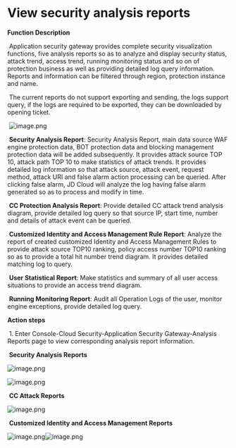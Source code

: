 # View security analysis reports

**Function Description** 

​    Application security gateway provides complete security visualization functions, five analysis reports so as to analyze and display security status, attack trend, access trend, running monitoring status and so on of protection business as well as providing detailed log query information. Reports and information can be filtered through region, protection instance and name.

​    The current reports do not support exporting and sending, the logs support query, if the logs are required to be exported, they can be downloaded by opening ticket.

​    ![image.png](https://img1.jcloudcs.com/cms/892d6bff-75d2-464e-a215-07623eab204e20180817142308.png)

​    **Security Analysis Report**: Security Analysis Report, main data source WAF engine protection data, BOT protection data and blocking management protection data will be added subsequently. It provides attack source TOP 10, attack path TOP 10 to make statistics of attack trends. It provides detailed log information so that attack source, attack event, request method, attack URI and false alarm action processing can be queried. After clicking false alarm, JD Cloud will analyze the log having false alarm generated so as to process and modify in time.

​    **CC Protection Analysis Report**: Provide detailed CC attack trend analysis diagram, provide detailed log query so that source IP, start time, number and details of attack event can be queried.

​    **Customized Identity and Access Management Rule Report**: Analyze the report of created customized Identity and Access Management Rules to provide attack source TOP10 ranking, policy access number TOP10 ranking so as to provide a total hit number trend diagram. It provides detailed matching log to query.

​    **User Statistical Report**: Make statistics and summary of all user access situations to provide an access trend diagram.

​    **Running Monitoring Report**: Audit all Operation Logs of the user, monitor engine exceptions, provide detailed log query.

**Action steps**

​    1. Enter Console-Cloud Security-Application Security Gateway-Analysis Reports page to view corresponding analysis report information.

​    **Security Analysis Reports**

![image.png](https://img1.jcloudcs.com/cms/afc2e08f-5d78-4c1f-8223-48052c23ebe920180817143621.png)

![image.png](https://img1.jcloudcs.com/cms/6646af24-53d9-40d0-93a2-b92713d9173820180817143742.png)

​    **CC Attack Reports**

![image.png](https://img1.jcloudcs.com/cms/454878e1-2767-4769-8473-de6721e3ea6320180817143842.png)

​    **Customized Identity and Access Management Reports**

![image.png](https://img1.jcloudcs.com/cms/b484e7c3-b367-4329-8db8-5710dbe20bab20180817144009.png)![image.png](https://img1.jcloudcs.com/cms/053328bd-ecdd-4dc1-82d2-6e9a7facb33320180817144039.png)

​    